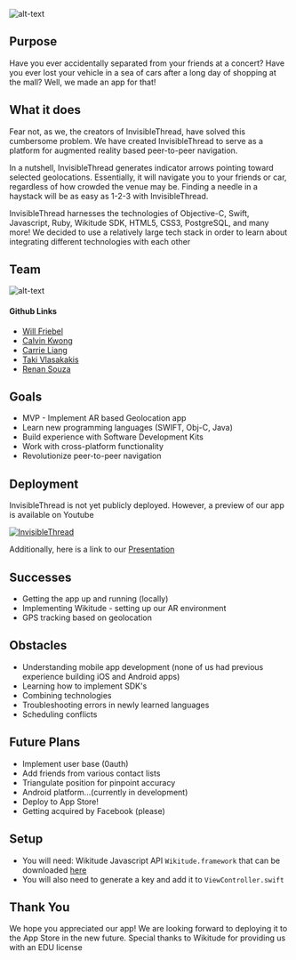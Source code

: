![alt-text](https://github.com/wfriebel/invisible-thread/blob/master/InvisibleThread/ArchitectWorld/assets/logo.png?raw=true)


## Purpose
Have you ever accidentally separated from your friends at a concert? Have you ever lost your vehicle in a sea of cars after a long day of shopping at the mall? Well, we made an app for that!

## What it does
Fear not, as we, the creators of InvisibleThread, have solved this cumbersome problem. We have created InvisibleThread to serve as a platform for augmented reality based peer-to-peer navigation.

In a nutshell, InvisibleThread generates indicator arrows pointing toward selected geolocations. Essentially, it will navigate you to your friends or car, regardless of how crowded the venue may be. Finding a needle in a haystack will be as easy as 1-2-3 with InvisibleThread.

InvisibleThread harnesses the technologies of Objective-C, Swift, Javascript, Ruby, Wikitude SDK, HTML5, CSS3, PostgreSQL, and many more! We decided to use a relatively large tech stack in order to learn about integrating different technologies with each other

## Team

![alt-text](https://github.com/wfriebel/invisible-thread/blob/master/InvisibleThread/ArchitectWorld/assets/team.png)

#### Github Links
* [Will Friebel](https://github.com/wfriebel)
* [Calvin Kwong](https://github.com/ckwong93)
* [Carrie Liang](https://github.com/liangcarrie20)
* [Taki Vlasakakis](https://github.com/takivlasakakis)
* [Renan Souza](https://github.com/RenanBa)

## Goals
* MVP - Implement AR based Geolocation app
* Learn new programming languages (SWIFT, Obj-C, Java)
* Build experience with Software Development Kits
* Work with cross-platform functionality
* Revolutionize peer-to-peer navigation

## Deployment
InvisibleThread is not yet publicly deployed. However, a preview of our app is available on Youtube


[![InvisibleThread](http://img.youtube.com/vi/B8CoXGI_yaA/0.jpg)](https://www.youtube.com/watch?v=B8CoXGI_yaA&feature=youtu.be)

Additionally, here is a link to our [Presentation](https://github.com/wfriebel/invisible-thread/blob/master/Invisible%20Thread.pdf)

## Successes
* Getting the app up and running (locally)
* Implementing Wikitude - setting up our AR environment
* GPS tracking based on geolocation


## Obstacles
* Understanding mobile app development (none of us had previous experience building iOS and Android apps)
* Learning how to implement SDK's
* Combining technologies
* Troubleshooting errors in newly learned languages
* Scheduling conflicts

## Future Plans
* Implement user base (0auth)
* Add friends from various contact lists
* Triangulate position for pinpoint accuracy
* Android platform...(currently in development)
* Deploy to App Store!
* Getting acquired by Facebook (please)


## Setup

* You will need: Wikitude Javascript API `Wikitude.framework` that can be downloaded [here](http://www.wikitude.com/download/)
* You will also need to generate a key and add it to `ViewController.swift`


## Thank You
We hope you appreciated our app! We are looking forward to deploying it to the App Store in the new future. Special thanks to Wikitude for providing us with an EDU license
